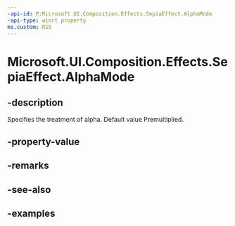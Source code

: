 ```yaml
---
-api-id: P:Microsoft.UI.Composition.Effects.SepiaEffect.AlphaMode
-api-type: winrt property
ms.custom: RS5
---
```


<!-- Property syntax.
public CanvasAlphaMode AlphaMode { get;  set; }
-->

# Microsoft.UI.Composition.Effects.SepiaEffect.AlphaMode

## -description
Specifies the treatment of alpha. Default value Premultiplied.

## -property-value

## -remarks

## -see-also

## -examples

